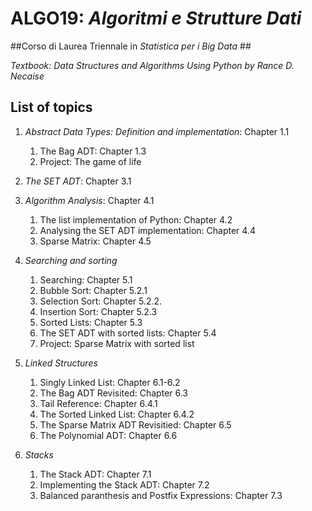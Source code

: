 # ALGO19: *Algoritmi e Strutture Dati* #
##Corso di Laurea Triennale in *Statistica per i Big Data* ##

*Textbook: Data Structures and Algorithms Using Python by Rance D. Necaise*


## List of topics ##

1. *Abstract Data Types: Definition and implementation*: Chapter 1.1
    1. The Bag ADT: Chapter 1.3
    2. Project: The game of life
  
2. *The SET ADT*: Chapter 3.1
3. *Algorithm Analysis*: Chapter 4.1
    1. The list implementation of Python: Chapter 4.2
    2. Analysing the SET ADT implementation: Chapter 4.4
    3. Sparse Matrix: Chapter 4.5
4. *Searching and sorting*
    1. Searching: Chapter 5.1
    2. Bubble Sort: Chapter 5.2.1
    3. Selection Sort: Chapter 5.2.2.
    4. Insertion Sort: Chapter 5.2.3
    5. Sorted Lists: Chapter 5.3
    6. The SET ADT with sorted lists: Chapter 5.4
    7. Project: Sparse Matrix with sorted list

5. *Linked Structures*
    1. Singly Linked List:  Chapter 6.1-6.2
    2. The Bag ADT Revisited: Chapter 6.3
    3. Tail Reference: Chapter 6.4.1
    4. The Sorted Linked List: Chapter 6.4.2
    5. The Sparse Matrix ADT Revisitied: Chapter 6.5
    6. The Polynomial ADT: Chapter 6.6

6. *Stacks*
    1. The Stack ADT: Chapter 7.1
    2. Implementing the Stack ADT: Chapter 7.2
    3. Balanced paranthesis and Postfix Expressions: Chapter 7.3
